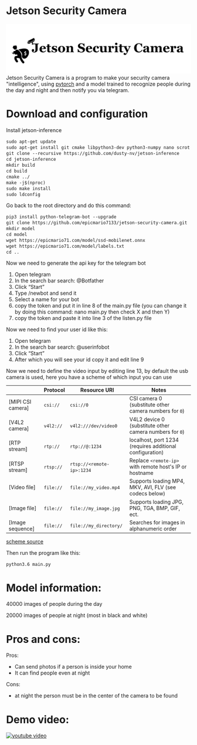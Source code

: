 # Jetson Security Camera
![](https://github.com/epicmario7133/jetson-security-camera/raw/main/header.jpg)
Jetson Security Camera is a program to make your security camera "intelligence", using [pytorch](https://pytorch.org/ "pytorch") and a model trained to recognize people during the day and night and then notify you via telegram.
# Download and configuration
Install jetson-inference
```
sudo apt-get update
sudo apt-get install git cmake libpython3-dev python3-numpy nano scrot
git clone --recursive https://github.com/dusty-nv/jetson-inference
cd jetson-inference
mkdir build
cd build
cmake ../
make -j$(nproc)
sudo make install
sudo ldconfig
```

Go back to the root directory and do this command:

```
pip3 install python-telegram-bot --upgrade
git clone https://github.com/epicmario7133/jetson-security-camera.git
mkdir model
cd model
wget https://epicmario71.com/model/ssd-mobilenet.onnx
wget https://epicmario71.com/model/labels.txt
cd ..
```

Now we need to generate the api key for the telegram bot

1) Open telegram
2) In the search bar search: @Botfather
3) Click “Start”
4) Type /newbot and send it
5) Select a name for your bot
6) copy the token and put it in line 8 of the main.py file (you can change it by doing this command: nano main.py then check X and then Y)
7) copy the token and paste it into line 3 of the listen.py file

Now we need to find your user id like this:

1) Open telegram
2) In the search bar search: @userinfobot
3) Click “Start”
4) After which you will see your id copy it and edit line 9


Now we need to define the video input by editing line 13, by default the usb camera is used, here you have a scheme of which input you can use



|                  | Protocol     | Resource URI              | Notes                                                    |
|------------------|--------------|---------------------------|----------------------------------------------------------|
| [MIPI CSI camera] | `csi://`     | `csi://0`                 | CSI camera 0 (substitute other camera numbers for `0`)                    |
| [V4L2 camera]   | `v4l2://`    | `v4l2:///dev/video0`      | V4L2 device 0 (substitute other camera numbers for `0`)                            |
| [RTP stream]       | `rtp://`     | `rtp://@:1234`            | localhost, port 1234 (requires additional configuration) |
| [RTSP stream]    | `rtsp://`    | `rtsp://<remote-ip>:1234` | Replace `<remote-ip>` with remote host's IP or hostname  |
| [Video file]       | `file://`    | `file://my_video.mp4`     | Supports loading MP4, MKV, AVI, FLV (see codecs below)   |
| [Image file]     | `file://`    | `file://my_image.jpg`     | Supports loading JPG, PNG, TGA, BMP, GIF, ect.           |
| [Image sequence]  | `file://`    | `file://my_directory/`    | Searches for images in alphanumeric order                |

[scheme source](https://github.com/dusty-nv/jetson-inference/blob/master/docs/aux-streaming.md "scheme source")

Then run the program like this:
```
python3.6 main.py
```

# Model information:
40000 images of people during the day

20000 images of people at night (most in black and white)

# Pros and cons:
Pros:
- Can send photos if a person is inside your home
- It can find people even at night

Cons:
- at night the person must be in the center of the camera to be found

# Demo video:
[![youtube video](https://i.ibb.co/ssQVpzb/mq2.jpg)](https://www.youtube.com/watch?v=5b4fPcDmFr4)


